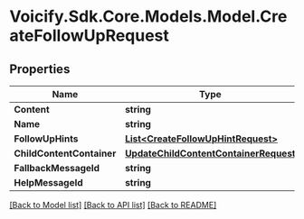 # Voicify.Sdk.Core.Models.Model.CreateFollowUpRequest
## Properties

Name | Type | Description | Notes
------------ | ------------- | ------------- | -------------
**Content** | **string** |  | [optional] 
**Name** | **string** |  | [optional] 
**FollowUpHints** | [**List&lt;CreateFollowUpHintRequest&gt;**](CreateFollowUpHintRequest.md) |  | [optional] 
**ChildContentContainer** | [**UpdateChildContentContainerRequest**](UpdateChildContentContainerRequest.md) |  | [optional] 
**FallbackMessageId** | **string** |  | [optional] 
**HelpMessageId** | **string** |  | [optional] 

[[Back to Model list]](../README.md#documentation-for-models) [[Back to API list]](../README.md#documentation-for-api-endpoints) [[Back to README]](../README.md)

